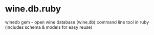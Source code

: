 wine.db.ruby
============

winedb gem - open wine database (wine.db) command line tool in ruby (includes schema &amp; models for easy reuse)
